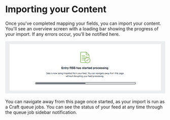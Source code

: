 # Importing your Content

Once you've completed mapping your fields, you can import your content. You'll see an overview screen with a loading bar showing the progress of your import. If any errors occur, you'll be notified here.

![Feedme Start](../screenshots/feedme-start.png)

You can navigate away from this page once started, as your import is run as a Craft queue jobs. You can see the status of your feed at any time through the queue job sidebar notification.
